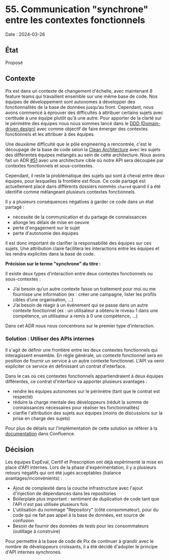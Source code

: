 # 55. Communication "synchrone" entre les contextes fonctionnels

Date : 2024-03-26

## État

Proposé

## Contexte

Pix est dans un contexte de changement d'échelle, avec maintenant 8 feature teams qui travaillent ensemble sur une même base de code.
Nos équipes de développement sont autonomes à développer des fonctionnalités de la base de données jusqu’au front.
Cependant, nous avons commencé à éprouver des difficultés à attribuer certains sujets avec certitude à une équipe plutôt qu'à une autre.
Pour apporter de la clarté sur le périmètre des équipes nous nous sommes lancé dans le [DDD (Domain-driven design)](https://fr.wikipedia.org/wiki/Conception_pilot%C3%A9e_par_le_domaine) avec comme objectif de faire émerger des contextes fonctionnels et les attribuer à des équipes.

Une deuxième difficulté que le pôle engineering a rencontrée, c'est le découpage de la base de code selon la [Clean Architecture](https://blog.cleancoder.com/uncle-bob/2012/08/13/the-clean-architecture.html) avec les sujets des différentes équipes mélangés au sein de cette architecture.
Nous avons fait un ADR [#51](https://github.com/1024pix/pix/blob/dev/docs/adr/0051-nouvelle-arborescence-api.md) avec une architecture cible où notre API sera découpée par contextes fonctionnels et sous-contextes.

Cependant, il reste la problématique des sujets qui sont à cheval entre deux équipes, pour lesquelles la frontière est floue.
Ce code partagé est actuellement placé dans différents dossiers nommés `shared` quand il a été identifié comme mélangeant plusieurs contextes fonctionnels.

Il y a plusieurs conséquences négatives à garder ce code dans un état partagé :

- nécessite de la communication et du partage de connaissances
- allonge les délais de mise en oeuvre
- perte d'engagement sur le sujet
- perte d'autonomie des équipes

Il est donc important de clarifier la responsabilité des équipes sur ces sujets.
Une attribution claire facilitera les interactions entre les équipes et les rendra explicites dans la base de code.

**Précision sur le terme "synchrone" du titre :**

Il existe deux types d’interaction entre deux contextes fonctionnels ou sous-contextes :

- J’ai besoin qu’un autre contexte fasse un traitement pour moi ou me fournisse une information (ex : créer une campagne, lister les profils cibles d’une organisation, …)
- J’ai besoin de réagir à un événement qui se passe dans un autre contexte fonctionnel (ex : un utilisateur a obtenu le niveau 1 dans une compétence, un utilisateur a remis à 0 une compétence, …)

Dans cet ADR nous nous concentrons sur le premier type d’interaction.

### Solution : Utiliser des APIs internes

Il s'agit de définir une frontière entre les deux contextes fonctionnels qui interagissent ensemble.
En règle générale, un contexte fonctionnel sera en position de fournir un service à un autre contexte fonctionnel.
L'API va venir expliciter ce service en définissant un contrat d'interface.

Dans le cas où ces contextes fonctionnels appartiendraient à deux équipes différentes, ce contrat d'interface va apporter plusieurs avantages :

- rendre les équipes autonomes sur le périmètre (tant que le contrat est respecté)
- réduire la charge mentale des développeurs (réduit la somme de connaissances nécessaires pour réaliser les fonctionnalités)
- clarifie l'attribution des sujets aux équipes (moins de discussions sur la prise en charge des sujets)

Pour plus de détails sur l'implémentation de cette solution se référer à la [documentation](https://1024pix.atlassian.net/wiki/spaces/EDTDT/pages/3929735180/Comment+int+ragir+entre+deux+bounded+contexts+ou+des+sous+domain) dans Confluence.

## Décision

Les équipes ExpEval, Certif et Prescription ont déjà expérimenté la mise en place d'API internes.
Lors de la phase d'expérimentation, il y a plusieurs retours négatifs qui ont été jugés acceptables (balance avantages/inconvénients) :

- Ajout de complexité dans la couche infrastructure avec l'ajout d'injection de dépendances dans les repositories
- Boilerplate plus important : sentiment de duplication de code tant que l'API n'est pas utilisée plusieurs fois
- L'utilisation du nommage "Repository" (côté consommateur), pour du code qui ne fait pas appel à la base de données, est source de confusion
- Besoin de fournir des données de tests pour les consommateurs (outillage à construire)

Pour permettre à la base de code de Pix de continuer à grandir avec le nombre de développeurs croissants, il a été décidé d'adopter le principe d'API internes synchrones.
